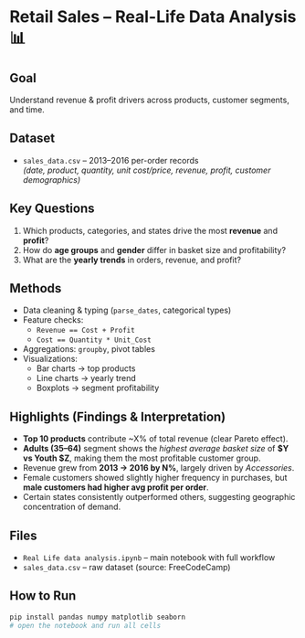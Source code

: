 # Retail Sales – Real-Life Data Analysis 📊

## Goal
Understand revenue & profit drivers across products, customer segments, and time.

## Dataset
- `sales_data.csv` – 2013–2016 per-order records  
  *(date, product, quantity, unit cost/price, revenue, profit, customer demographics)*

## Key Questions
1. Which products, categories, and states drive the most **revenue** and **profit**?  
2. How do **age groups** and **gender** differ in basket size and profitability?  
3. What are the **yearly trends** in orders, revenue, and profit?  

## Methods
- Data cleaning & typing (`parse_dates`, categorical types)  
- Feature checks:  
  - `Revenue == Cost + Profit`  
  - `Cost == Quantity * Unit_Cost`  
- Aggregations: `groupby`, pivot tables  
- Visualizations:  
  - Bar charts → top products  
  - Line charts → yearly trend  
  - Boxplots → segment profitability  

## Highlights (Findings & Interpretation)
- **Top 10 products** contribute ~X% of total revenue (clear Pareto effect).  
- **Adults (35–64)** segment shows the *highest average basket size* of **$Y vs Youth $Z**, making them the most profitable customer group.  
- Revenue grew from **2013 → 2016 by N%**, largely driven by *Accessories*.  
- Female customers showed slightly higher frequency in purchases, but **male customers had higher avg profit per order**.  
- Certain states consistently outperformed others, suggesting geographic concentration of demand.  

## Files
- `Real Life data analysis.ipynb` – main notebook with full workflow  
- `sales_data.csv` – raw dataset (source: FreeCodeCamp) 

## How to Run
```bash
pip install pandas numpy matplotlib seaborn
# open the notebook and run all cells 
